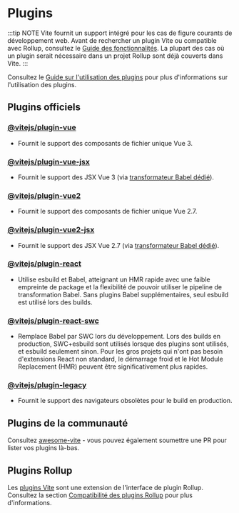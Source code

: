 # Plugins

:::tip NOTE
Vite fournit un support intégré pour les cas de figure courants de développement web. Avant de rechercher un plugin Vite ou compatible avec Rollup, consultez le [Guide des fonctionnalités](../guide/features.md). La plupart des cas où un plugin serait nécessaire dans un projet Rollup sont déjà couverts dans Vite.
:::

Consultez le [Guide sur l'utilisation des plugins](../guide/using-plugins) pour plus d'informations sur l'utilisation des plugins.

## Plugins officiels

### [@vitejs/plugin-vue](https://github.com/vitejs/vite-plugin-vue/tree/main/packages/plugin-vue)

- Fournit le support des composants de fichier unique Vue 3.

### [@vitejs/plugin-vue-jsx](https://github.com/vitejs/vite-plugin-vue/tree/main/packages/plugin-vue-jsx)

- Fournit le support des JSX Vue 3 (via [transformateur Babel dédié](https://github.com/vuejs/jsx-next)).

### [@vitejs/plugin-vue2](https://github.com/vitejs/vite-plugin-vue2)

- Fournit le support des composants de fichier unique Vue 2.7.

### [@vitejs/plugin-vue2-jsx](https://github.com/vitejs/vite-plugin-vue2-jsx)

- Fournit le support des JSX Vue 2.7 (via [transformateur Babel dédié](https://github.com/vuejs/jsx-vue2/)).

### [@vitejs/plugin-react](https://github.com/vitejs/vite-plugin-react/tree/main/packages/plugin-react)

- Utilise esbuild et Babel, atteignant un HMR rapide avec une faible empreinte de package et la flexibilité de pouvoir utiliser le pipeline de transformation Babel. Sans plugins Babel supplémentaires, seul esbuild est utilisé lors des builds.

### [@vitejs/plugin-react-swc](https://github.com/vitejs/vite-plugin-react-swc)

- Remplace Babel par SWC lors du développement. Lors des builds en production, SWC+esbuild sont utilisés lorsque des plugins sont utilisés, et esbuild seulement sinon. Pour les gros projets qui n'ont pas besoin d'extensions React non standard, le démarrage froid et le Hot Module Replacement (HMR) peuvent être significativement plus rapides.

### [@vitejs/plugin-legacy](https://github.com/vitejs/vite/tree/main/packages/plugin-legacy)

- Fournit le support des navigateurs obsolètes pour le build en production.

## Plugins de la communauté

Consultez [awesome-vite](https://github.com/vitejs/awesome-vite#plugins) - vous pouvez également soumettre une PR pour lister vos plugins là-bas.

## Plugins Rollup

Les [plugins Vite](../guide/api-plugin) sont une extension de l'interface de plugin Rollup. Consultez la section [Compatibilité des plugins Rollup](../guide/api-plugin#compatibilité-des-plugins-rollup) pour plus d'informations.
